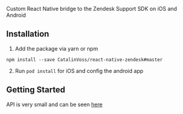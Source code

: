 Custom React Native bridge to the Zendesk Support SDK on iOS and Android

## Installation
1. Add the package via yarn or npm
```
npm install --save CatalinVoss/react-native-zendesk#master
```

2. Run `pod install` for iOS and config the android app

## Getting Started
API is very small and can be seen [here](https://github.com/dcvz/react-native-zendesk/blob/master/src/index.ts)
